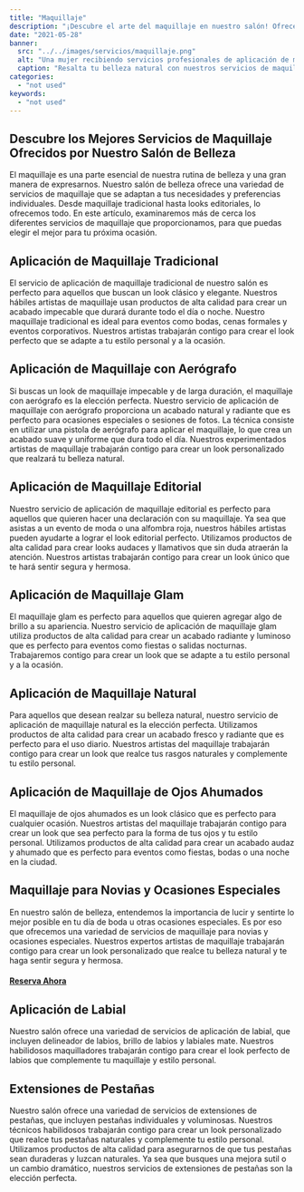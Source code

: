 ```yaml
---
title: "Maquillaje"
description: "¡Descubre el arte del maquillaje en nuestro salón! Ofrecemos servicios de maquillaje nupcial, maquillaje con aerógrafo, extensiones de pestañas y más. Desde looks naturales hasta glamurosos, te ayudaremos a lograr el estilo que deseas para cualquier ocasión. ¡Visítanos hoy para experimentar lo último en servicios de belleza!"
date: "2021-05-28"
banner:
  src: "../../images/servicios/maquillaje.png"
  alt: "Una mujer recibiendo servicios profesionales de aplicación de maquillaje de un artista habilidoso en nuestro salón."
  caption: "Resalta tu belleza natural con nuestros servicios de maquillaje expertos y siéntete segura en cualquier ocasión."
categories:
  - "not used"
keywords:
  - "not used"
---
```


## Descubre los Mejores Servicios de Maquillaje Ofrecidos por Nuestro Salón de Belleza

El maquillaje es una parte esencial de nuestra rutina de belleza y una gran manera de expresarnos. Nuestro salón de belleza ofrece una variedad de servicios de maquillaje que se adaptan a tus necesidades y preferencias individuales. Desde maquillaje tradicional hasta looks editoriales, lo ofrecemos todo. En este artículo, examinaremos más de cerca los diferentes servicios de maquillaje que proporcionamos, para que puedas elegir el mejor para tu próxima ocasión.

## Aplicación de Maquillaje Tradicional

El servicio de aplicación de maquillaje tradicional de nuestro salón es perfecto para aquellos que buscan un look clásico y elegante. Nuestros hábiles artistas de maquillaje usan productos de alta calidad para crear un acabado impecable que durará durante todo el día o noche. Nuestro maquillaje tradicional es ideal para eventos como bodas, cenas formales y eventos corporativos. Nuestros artistas trabajarán contigo para crear el look perfecto que se adapte a tu estilo personal y a la ocasión.

## Aplicación de Maquillaje con Aerógrafo

Si buscas un look de maquillaje impecable y de larga duración, el maquillaje con aerógrafo es la elección perfecta. Nuestro servicio de aplicación de maquillaje con aerógrafo proporciona un acabado natural y radiante que es perfecto para ocasiones especiales o sesiones de fotos. La técnica consiste en utilizar una pistola de aerógrafo para aplicar el maquillaje, lo que crea un acabado suave y uniforme que dura todo el día. Nuestros experimentados artistas de maquillaje trabajarán contigo para crear un look personalizado que realzará tu belleza natural.

## Aplicación de Maquillaje Editorial

Nuestro servicio de aplicación de maquillaje editorial es perfecto para aquellos que quieren hacer una declaración con su maquillaje. Ya sea que asistas a un evento de moda o una alfombra roja, nuestros hábiles artistas pueden ayudarte a lograr el look editorial perfecto. Utilizamos productos de alta calidad para crear looks audaces y llamativos que sin duda atraerán la atención. Nuestros artistas trabajarán contigo para crear un look único que te hará sentir segura y hermosa.

## Aplicación de Maquillaje Glam

El maquillaje glam es perfecto para aquellos que quieren agregar algo de brillo a su apariencia. Nuestro servicio de aplicación de maquillaje glam utiliza productos de alta calidad para crear un acabado radiante y luminoso que es perfecto para eventos como fiestas o salidas nocturnas. Trabajaremos contigo para crear un look que se adapte a tu estilo personal y a la ocasión.

## Aplicación de Maquillaje Natural

Para aquellos que desean realzar su belleza natural, nuestro servicio de aplicación de maquillaje natural es la elección perfecta. Utilizamos productos de alta calidad para crear un acabado fresco y radiante que es perfecto para el uso diario. Nuestros artistas del maquillaje trabajarán contigo para crear un look que realce tus rasgos naturales y complemente tu estilo personal.

## Aplicación de Maquillaje de Ojos Ahumados

El maquillaje de ojos ahumados es un look clásico que es perfecto para cualquier ocasión. Nuestros artistas del maquillaje trabajarán contigo para crear un look que sea perfecto para la forma de tus ojos y tu estilo personal. Utilizamos productos de alta calidad para crear un acabado audaz y ahumado que es perfecto para eventos como fiestas, bodas o una noche en la ciudad.

## Maquillaje para Novias y Ocasiones Especiales

En nuestro salón de belleza, entendemos la importancia de lucir y sentirte lo mejor posible en tu día de boda u otras ocasiones especiales. Es por eso que ofrecemos una variedad de servicios de maquillaje para novias y ocasiones especiales. Nuestros expertos artistas de maquillaje trabajarán contigo para crear un look personalizado que realce tu belleza natural y te haga sentir segura y hermosa.

#### [Reserva Ahora](/reservar)

## Aplicación de Labial

Nuestro salón ofrece una variedad de servicios de aplicación de labial, que incluyen delineador de labios, brillo de labios y labiales mate. Nuestros habilidosos maquilladores trabajarán contigo para crear el look perfecto de labios que complemente tu maquillaje y estilo personal.

## Extensiones de Pestañas

Nuestro salón ofrece una variedad de servicios de extensiones de pestañas, que incluyen pestañas individuales y voluminosas. Nuestros técnicos habilidosos trabajarán contigo para crear un look personalizado que realce tus pestañas naturales y complemente tu estilo personal. Utilizamos productos de alta calidad para asegurarnos de que tus pestañas sean duraderas y luzcan naturales. Ya sea que busques una mejora sutil o un cambio dramático, nuestros servicios de extensiones de pestañas son la elección perfecta.
